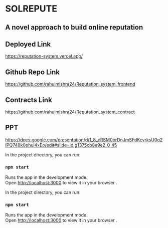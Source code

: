 
# SOLREPUTE
## A novel approach to build online reputation

## Deployed Link
https://reputation-system.vercel.app/

## Github Repo Link
https://github.com/rahulmishra24/Reputation_system_frontend

## Contracts Link
https://github.com/rahulmishra24/Reputation_system_contract


## PPT
https://docs.google.com/presentation/d/1_8_cRSM0orDnJmSFdKcvrksU0q2IPQ748k0ohuj4xEo/edit#slide=id.g1375cb8e9e2_0_45


In the project directory, you can run:

### `npm start`

Runs the app in the development mode.\
Open [http://localhost:3000](http://localhost:3000) to view it in your browser .





In the project directory, you can run:

### `npm start`

Runs the app in the development mode.\
Open [http://localhost:3000](http://localhost:3000) to view it in your browser .


